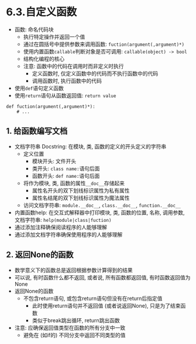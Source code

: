 # 6.3.自定义函数

- 函数: 命名代码块
    - 执行特定操作并返回一个值
    - 通过在圆括号中提供参数来调用函数: `fuction(argument(,argument)*)`
    - 使用内置函数`callable`判断对象是否可调用: `callable(object) -> bool`
    - 结构化编程的核心
    - 注意: 函数中的代码在调用时而非定义时执行
        - 定义函数时, 仅定义函数中的代码而不执行函数中的代码
        - 调用函数时, 执行函数中的代码
- 使用`def`语句定义函数
- 使用`return`语句从函数返回值: `return value`

```python3
def fuction(argument(,argument)*):
    # ...
```

## 1. 给函数编写文档

- 文档字符串 Docstring: 在模块, 类, 函数的定义的开头定义的字符串
    - 定义位置
        - 模块开头: 文件开头
        - 类开头: `class name:`语句后面
        - 函数开头: `def name:`语句后面
    - 将作为模块, 类, 函数的属性`__doc__`存储起来
        - 属性名开头的双下划线标识属性为私有属性
        - 属性名结尾的双下划线标识属性为魔法属性
    - 访问文档字符串: `module.__doc__`, `class.__doc__`, `function.__doc__`
- 内置函数help: 在交互式解释器中打印模块, 类, 函数的位置, 名称, 调用参数, 文档字符串: `help(module|class|fuction)`
- 通过添加注释确保阅读程序的人能够理解
- 通过添加文档字符串确保使用程序的人能够理解

## 2. 返回None的函数

- 数学意义下的函数总是返回根据参数计算得到的结果
- 可以说, 有时函数什么都不返回, 或者说, 所有函数都返回值, 有时函数返回值为None
- 返回None的函数
    - 不包含return语句, 或包含return语句但没有在return后指定值
        - 此时使用return语句并不返回值 (或者说返回None), 只是为了结束函数
        - 类似于break跳出循环, return跳出函数
- 注意: 应确保返回值类型在函数的所有分支中一致
    - 避免在 (如if的) 不同分支中返回不同类型的值
